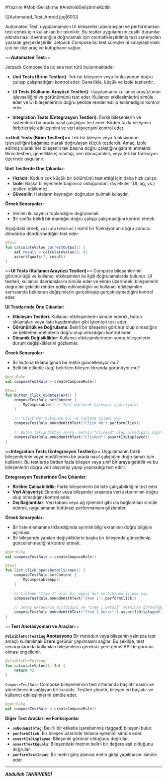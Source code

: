#Yazılım #MobilGeliştirme #AndroidGeliştirmeKotlin 

![[Automated_Test_Anroid.jpg|600]]

Automated Test, uygulamamızın UI bileşenleri,davranışları  ve performansını test etmek için kullanılan bir tekniktir. Bu testler uygulamızın çeşitli durumlar altında nasıl davrandığını doğrulamak için otomatikleştirilmiş test seneryoları yazarak gerçekleştirilir. Jetpack Compose bu test süreçlerini kolaylaştırmak için bir dizi araç ve kütüphane sağlar.

==**Automated Test**==

Jetpack Compose'da üç ana test türü bulunmaktadır:

- **Unit Tests (Birim Testleri)**: Tek bir bileşenin veya fonksiyonun doğru çalışıp çalışmadığını kontrol eder. Genellikle, küçük ve izole testlerdir.
    
- **UI Tests (Kullanıcı Arayüzü Testleri)**: Uygulamanın kullanıcı arayüzünün işlevselliğini ve görünümünü test eder. Kullanıcı etkileşimlerini simüle eder ve UI bileşenlerinin doğru şekilde render edilip edilmediğini kontrol eder.
    
- **Integration Tests (Entegrasyon Testleri)**: Farklı bileşenlerin ve sistemlerin bir arada nasıl çalıştığını test eder. Birden fazla bileşenin birbirleriyle etkileşimini ve veri alışverişini kontrol eder.


==**Unit Tests (Birim Testleri)**==
Tek bir bileşen veya fonksiyonun işlevselliğini bağımsız olarak doğrulayan küçük testlerdir. Amaç, izole edilmiş olarak her bileşenin tek başına doğru çalıştığını garanti etmektir. Birim testleri, genellikle iş mantığı, veri dönüşümleri, veya tek bir fonksiyon üzerinde uygulanır.

 **Unit Testlerde Öne Çıkanlar:**
- **Hızlıdır**: Kodun çok küçük bir bölümünü test ettiği için daha hızlı çalışır.
- **İzole**: Başka bileşenlerle bağımsız olduğundan, dış etkiler (UI, ağ, vs.) testleri etkilemez.
- **Güvenilir**: Hataların kaynağını doğrudan bulmak kolaydır.

**Örnek Senaryolar:**
- Verilen iki sayının toplandığını doğrulamak.
- Bir sınıfta belirli bir mantığın doğru çalışıp çalışmadığını kontrol etmek.

Aşağıdaki örnek, `calculateValue()` isimli bir fonksiyonun doğru sonucu döndürüp döndürmediğini test eder:
```kotlin
@Test
fun calculateValue_correctOutput() {
    val result = calculateValue(3, 4)
    assertEquals(7, result)
}

```


==**UI Tests (Kullanıcı Arayüzü Testleri)**==
Compose bileşenlerinin görünürlüğü ve kullanıcı etkileşimleri ile ilgili doğrulamalarda bulunur. UI testleri, kullanıcı davranışlarını simüle eder ve ekran üzerindeki bileşenlerin doğru bir şekilde render edilip edilmediğini ve kullanıcı etkileşimleri sonrasında beklenen değişimlerin gerçekleşip gerçekleşmediğini kontrol eder.

**UI Testlerinde Öne Çıkanlar:**
- **Etkileşim Testleri**: Kullanıcı etkileşimlerini simüle ederek, buton tıklamaları veya liste kaydırmaları gibi işlemleri test eder.
- **Görünürlük ve Doğrulama**: Belirli bir bileşenin görünür olup olmadığını ve beklenen metinlerin doğru olup olmadığını kontrol eder.
- **Dinamik Değişiklikler**: Kullanıcı etkileşimlerinden sonra bileşenlerin durum değişikliklerini gözlemler.

**Örnek Senaryolar:**
- Bir butona tıklandığında bir metin güncelleniyor mu?
- Belli bir etiketle (tag) belirtilen bileşen ekranda görünüyor mu?
```kotlin
@get:Rule
val composeTestRule = createComposeRule()

@Test
fun button_click_updatesText() {
    composeTestRule.setContent {
        MyComposable() // Test edilecek bileşeni çağırıyoruz
    }
    
    // "Click Me" butonunu bul ve tıklama işlemi yap
    composeTestRule.onNodeWithText("Click Me").performClick()
    
    // Buton tıklandıktan sonra, metnin "Clicked" olup olmadığını doğrula
    composeTestRule.onNodeWithText("Clicked").assertIsDisplayed()
}

```

==**Integration Tests (Entegrasyon Testleri)**==
Uygulamanın farklı bileşenlerinin veya modüllerinin bir arada nasıl çalıştığını doğrulamak için kullanılır. Bu testlerde birden fazla bileşen veya sınıf bir araya getirilir ve bu bileşenlerin doğru veri alışverişi yapıp yapmadığı test edilir.


**Entegrasyon Testlerinde Öne Çıkanlar:**
- **Birlikte Çalışabilirlik**: Farklı bileşenlerin birlikte çalışabilirliğini test eder.
- **Veri Alışverişi**: Ekranlar veya bileşenler arasında veri aktarımının doğru olup olmadığını kontrol eder.
- **Dış Bağlantılar**: Veri tabanı veya ağ işlemleri gibi dış bağlantıları simüle ederek, uygulamanın bütünsel performansını gözlemler.

**Örnek Senaryolar:**
- Bir liste elemanına tıklandığında ayrıntılı bilgi ekranının doğru bilgiyle açılması.
- Bir bileşende yapılan değişikliklerin başka bir bileşende güncellenip güncellenmediğini kontrol etmek.

```kotlin
@get:Rule
val composeTestRule = createComposeRule()

@Test
fun list_click_opensDetailScreen() {
    composeTestRule.setContent {
        MyComposableApp()
    }
    
    // Listede "Item 1" olan bir öğeyi bul ve tıklama işlemi yap
    composeTestRule.onNodeWithText("Item 1").performClick()
    
    // Detay ekranının açıldığını ve "Item 1 Detail" metninin göründüğünü doğrula
    composeTestRule.onNodeWithText("Item 1 Detail").assertIsDisplayed()
}

```
==**Test Anotasyonları ve Araçlar**==

**`@VisibleForTesting` Anotasyonu**
Bir metodun veya bileşenin yalnızca test amaçlı kullanılmak üzere görünür yapılmasını sağlar. Bu şekilde, test senaryolarında kullanılan bileşenlerin gereksiz yere genel API’de görünür olması engellenir.
```kotlin
@VisibleForTesting
fun calculateValue(): Int {
    return 42
}

```

`ComposeTestRule`
Compose bileşenlerinin test ortamında başlatılmasını ve yönetilmesini sağlayan bir kuraldır. Testleri yönetir, bileşenleri başlatır ve kullanıcı etkileşimlerini simüle eder.

```kotlin
@get:Rule
val composeTestRule = createComposeRule()

```

**Diğer Test Araçları ve Fonksiyonlar**
- **`onNodeWithTag`**: Belirli bir etiketle işaretlenmiş (tagged) bileşeni bulur.
- **`performClick`**: Bir bileşen üzerinde tıklama eylemini simüle eder.
- **`assertIsDisplayed`**: Bileşenin görünür olduğunu doğrular.
- **`assertTextEquals`**: Bileşendeki metnin belirli bir değere eşit olduğunu doğrular.
- **`performTextInput`**: Bir metin giriş alanına metin girişi yapılmasını simüle eder

****
***Abdullah TANRIVERDİ***
